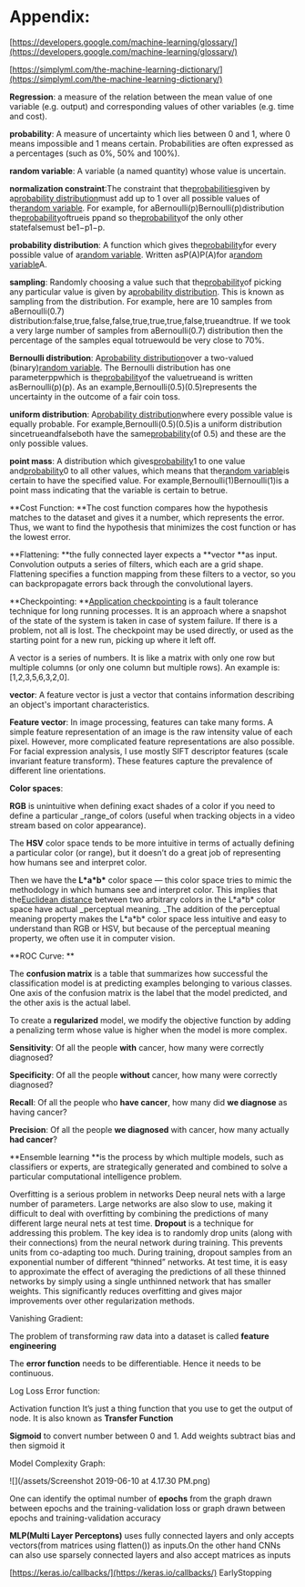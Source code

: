 # Appendix:

[https://developers.google.com/machine-learning/glossary/](https://developers.google.com/machine-learning/glossary/)

[https://simplyml.com/the-machine-learning-dictionary/](https://simplyml.com/the-machine-learning-dictionary/)

**Regression**: a measure of the relation between the mean value of one variable \(e.g. output\) and corresponding values of other variables \(e.g. time and cost\).

**probability**: A measure of uncertainty which lies between 0 and 1, where 0 means impossible and 1 means certain. Probabilities are often expressed as a percentages \(such as 0%, 50% and 100%\).

**random variable**: A variable \(a named quantity\) whose value is uncertain.

**normalization constraint**:The constraint that the[probabilities](http://mbmlbook.com/MurderMystery.html#probability)given by a[probability distribution](http://mbmlbook.com/MurderMystery.html#probability_distribution)must add up to 1 over all possible values of the[random variable](http://mbmlbook.com/MurderMystery.html#random_variable). For example, for aBernoulli\(p\)Bernoulli\(p\)distribution the[probability](http://mbmlbook.com/MurderMystery.html#probability)oftrueis ppand so the[probability](http://mbmlbook.com/MurderMystery.html#probability)of the only other statefalsemust be1−p1−p.

**probability distribution**: A function which gives the[probability](http://mbmlbook.com/MurderMystery.html#probability)for every possible value of a[random variable](http://mbmlbook.com/MurderMystery.html#random_variable). Written asP\(A\)P\(A\)for a[random variable](http://mbmlbook.com/MurderMystery.html#random_variable)A.

**sampling**: Randomly choosing a value such that the[probability](http://mbmlbook.com/MurderMystery.html#probability)of picking any particular value is given by a[probability distribution](http://mbmlbook.com/MurderMystery.html#probability_distribution). This is known as sampling from the distribution. For example, here are 10 samples from aBernoulli\(0.7\) distribution:false,true,false,false,true,true,true,false,trueandtrue. If we took a very large number of samples from aBernoulli\(0.7\) distribution then the percentage of the samples equal totruewould be very close to 70%.

**Bernoulli distribution**: A[probability distribution](http://mbmlbook.com/MurderMystery.html#probability_distribution)over a two-valued \(binary\)[random variable](http://mbmlbook.com/MurderMystery.html#random_variable). The Bernoulli distribution has one parameterppwhich is the[probability](http://mbmlbook.com/MurderMystery.html#probability)of the valuetrueand is written asBernoulli\(p\)\(p\). As an example,Bernoulli\(0.5\)\(0.5\)represents the uncertainty in the outcome of a fair coin toss.

**uniform distribution**: A[probability distribution](http://mbmlbook.com/MurderMystery.html#probability_distribution)where every possible value is equally probable. For example,Bernoulli\(0.5\)\(0.5\)is a uniform distribution sincetrueandfalseboth have the same[probability](http://mbmlbook.com/MurderMystery.html#probability)\(of 0.5\) and these are the only possible values.

**point mass**: A distribution which gives[probability](http://mbmlbook.com/MurderMystery.html#probability)1 to one value and[probability](http://mbmlbook.com/MurderMystery.html#probability)0 to all other values, which means that the[random variable](http://mbmlbook.com/MurderMystery.html#random_variable)is certain to have the specified value. For example,Bernoulli\(1\)Bernoulli\(1\)is a point mass indicating that the variable is certain to betrue.

**Cost Function: **The cost function compares how the hypothesis matches to the dataset and gives it a number, which represents the error. Thus, we want to find the hypothesis that minimizes the cost function or has the lowest error.

**Flattening: **the fully connected layer expects a **vector **as input. Convolution outputs a series of filters, which each are a grid shape. Flattening specifies a function mapping from these filters to a vector, so you can backpropagate errors back through the convolutional layers.

**Checkpointing: **[Application checkpointing](https://en.wikipedia.org/wiki/Application_checkpointing) is a fault tolerance technique for long running processes. It is an approach where a snapshot of the state of the system is taken in case of system failure. If there is a problem, not all is lost. The checkpoint may be used directly, or used as the starting point for a new run, picking up where it left off.

A vector is a series of numbers. It is like a matrix with only one row but multiple columns \(or only one column but multiple rows\). An example is: \[1,2,3,5,6,3,2,0\].

**vector**: A feature vector is just a vector that contains information describing an object's important characteristics.

**Feature  vector**: In image processing, features can take many forms. A simple feature representation of an image is the raw intensity value of each pixel. However, more complicated feature representations are also possible. For facial expression analysis, I use mostly SIFT descriptor features \(scale invariant feature transform\). These features capture the prevalence of different line orientations.

**Color spaces**:

**RGB** is unintuitive when defining exact shades of a color if you need to define a particular \_range\_of colors \(useful when tracking objects in a video stream based on color appearance\).

The **HSV** color space tends to be more intuitive in terms of actually defining a particular color \(or range\), but it doesn’t do a great job of representing how humans see and interpret color.

Then we have the **L\*a\*b\*** color space — this color space tries to mimic the methodology in which humans see and interpret color. This implies that the[Euclidean distance](https://en.wikipedia.org/wiki/Euclidean_distance) between two arbitrary colors in the L\*a\*b\* color space have actual \_perceptual meaning. \_The addition of the perceptual meaning property makes the L\*a\*b\* color space less intuitive and easy to understand than RGB or HSV, but because of the perceptual meaning property, we often use it in computer vision.

**ROC Curve: **

The **confusion matrix** is a table that summarizes how successful the classification model is at predicting examples belonging to various classes. One axis of the confusion matrix is the label that the model predicted, and the other axis is the actual label.

To create a **regularized** model, we modify the objective function by adding a penalizing term whose value is higher when the model is more complex.

**Sensitivity**: Of all the people **with** cancer, how many were correctly diagnosed?

**Specificity**: Of all the people **without** cancer, how many were correctly diagnosed?

**Recall**: Of all the people who **have cancer**, how many did **we diagnose** as having cancer?

**Precision**: Of all the people **we diagnosed** with cancer, how many actually **had cancer**?

**Ensemble learning **is the process by which multiple models, such as classifiers or experts, are strategically generated and combined to solve a particular computational intelligence problem.

Overfitting is a serious problem in networks Deep neural nets with a large number of parameters. Large networks are also slow to use, making it difficult to deal with overfitting by combining the predictions of many different large neural nets at test time. **Dropout** is a technique for addressing this problem. The key idea is to randomly drop units \(along with their connections\) from the neural network during training. This prevents units from co-adapting too much. During training, dropout samples from an exponential number of different “thinned” networks. At test time, it is easy to approximate the effect of averaging the predictions of all these thinned networks by simply using a single unthinned network that has smaller weights. This significantly reduces overfitting and gives major improvements over other regularization methods.

Vanishing Gradient:

The problem of transforming raw data into a dataset is called **feature engineering**

The **error function** needs to be differentiable. Hence it needs to be continuous.

Log Loss Error function:

Activation function It’s just a thing function that you use to get the output of node. It is also known as **Transfer Function**

**Sigmoid** to convert number between 0 and 1. Add weights subtract bias and then sigmoid it

Model Complexity Graph:

![](/assets/Screenshot 2019-06-10 at 4.17.30 PM.png)

One can identify the optimal number of **epochs** from the graph drawn between epochs and the training-validation loss or graph drawn between epochs and training-validation accuracy

**MLP\(Multi Layer  Perceptons\)** uses fully connected layers and only accepts vectors\(from matrices using flatten\(\)\) as inputs.On the other hand CNNs can also  use sparsely connected layers and also accept matrices as inputs

[https://keras.io/callbacks/](https://keras.io/callbacks/) EarlyStopping


